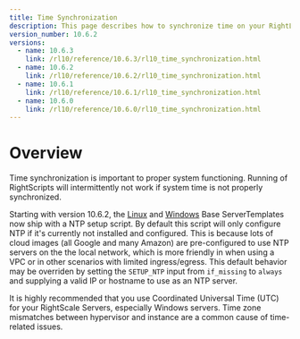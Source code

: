 ```yaml
---
title: Time Synchronization
description: This page describes how to synchronize time on your RightLink 10 images.
version_number: 10.6.2
versions:
  - name: 10.6.3
    link: /rl10/reference/10.6.3/rl10_time_synchronization.html
  - name: 10.6.2
    link: /rl10/reference/10.6.2/rl10_time_synchronization.html
  - name: 10.6.1
    link: /rl10/reference/10.6.1/rl10_time_synchronization.html
  - name: 10.6.0
    link: /rl10/reference/10.6.0/rl10_time_synchronization.html
---
```


# Overview

Time synchronization is important to proper system functioning. Running of RightScripts will intermittently not work if system time is not properly synchronized. 

Starting with version 10.6.2, the [Linux](https://github.com/rightscale/rightlink_scripts/blob/master/rll/setup-ntp.sh) and [Windows](https://github.com/rightscale/rightlink_scripts/blob/master/rlw/setup-ntp.ps1) Base ServerTemplates now ship with a NTP setup script. By default this script will only configure NTP if it's currently not installed and configured. This is because lots of cloud images (all Google and many Amazon) are pre-configured to use NTP servers on the the local network, which is more friendly in when using a VPC or in other scenarios with limited ingress/egress. This default behavior may be overriden by setting the `SETUP_NTP` input from `if_missing` to `always` and supplying a valid IP or hostname to use as an NTP server.

It is highly recommended that you use Coordinated Universal Time (UTC) for your RightScale Servers, especially Windows servers. Time zone mismatches between hypervisor and instance are a common cause of time-related issues.
